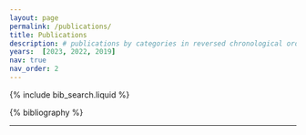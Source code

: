 ```yaml
---
layout: page
permalink: /publications/
title: Publications
description: # publications by categories in reversed chronological order. generated by jekyll-scholar.
years:  [2023, 2022, 2019]
nav: true
nav_order: 2
---
```

<!-- Google tag (gtag.js) -->
<!-- <script async src="https://www.googletagmanager.com/gtag/js?id=G-5B0RHBKFCE"></script>
<script>
  window.dataLayer = window.dataLayer || [];
  function gtag(){dataLayer.push(arguments);}
  gtag('js', new Date());

  gtag('config', 'G-5B0RHBKFCE');
</script> -->

<!-- _pages/publications.md -->

<!-- Bibsearch Feature -->

{% include bib_search.liquid %}

<div class="publications">

{% bibliography %}

</div>


---
